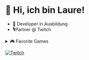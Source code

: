 # 👋 Hi, ich bin Laure!

- 🌱 Developer in Ausbildung
- 🎙️Partner @ Twitch

<details><summary>🎮 Favorite Games</summary>

- Grand Theft Auto V
- Horror-Multiplayer
- Valorant
- Teamfight Tactics
- Rainbow Six Siege
  
- Farming-Sims
- Cozy-Games
- Horror-Multiplayer
</details>
  
[![Twitch](https://img.shields.io/badge/Twitch-%239146FF.svg?logo=Twitch&logoColor=white)](https://twitch.tv/laurahunter)
<!---
LaureHunter/LaureHunter is a ✨ special ✨ repository because its `README.md` (this file) appears on your GitHub profile.
You can click the Preview link to take a look at your changes.
--->
